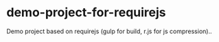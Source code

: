 # demo-project-for-requirejs
Demo project based on requirejs (gulp for build, r.js for js compression)..

